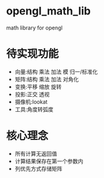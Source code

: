 # opengl_math_lib
math library for opengl

# 待实现功能
- 向量:结构 乘法 加法 模 归一/标准化
- 矩阵:结构 乘法 加法 对角化
- 变换:平移 缩放 旋转
- 投影:正交 透视
- 摄像机:lookat
- 工具:角度转弧度

# 核心理念
- 所有计算无返回值
- 计算结果保存在第一个参数内
- 列优先方式存储矩阵
